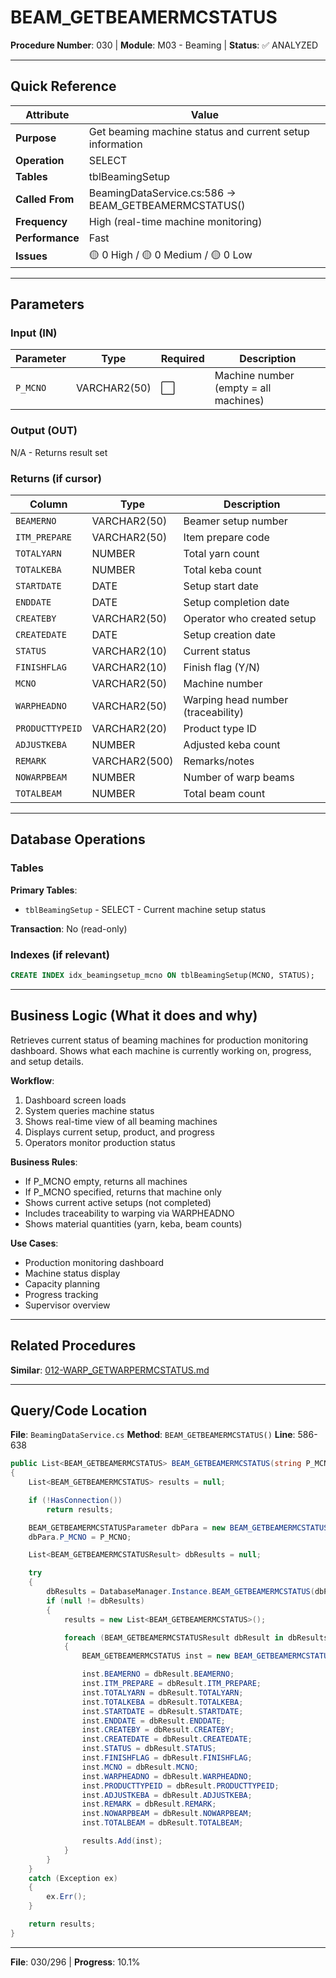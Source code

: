 # BEAM_GETBEAMERMCSTATUS

**Procedure Number**: 030 | **Module**: M03 - Beaming | **Status**: ✅ ANALYZED

---

## Quick Reference

| Attribute | Value |
|-----------|-------|
| **Purpose** | Get beaming machine status and current setup information |
| **Operation** | SELECT |
| **Tables** | tblBeamingSetup |
| **Called From** | BeamingDataService.cs:586 → BEAM_GETBEAMERMCSTATUS() |
| **Frequency** | High (real-time machine monitoring) |
| **Performance** | Fast |
| **Issues** | 🟡 0 High / 🟡 0 Medium / 🟡 0 Low |

---

## Parameters

### Input (IN)

| Parameter | Type | Required | Description |
|-----------|------|----------|-------------|
| `P_MCNO` | VARCHAR2(50) | ⬜ | Machine number (empty = all machines) |

### Output (OUT)

N/A - Returns result set

### Returns (if cursor)

| Column | Type | Description |
|--------|------|-------------|
| `BEAMERNO` | VARCHAR2(50) | Beamer setup number |
| `ITM_PREPARE` | VARCHAR2(50) | Item prepare code |
| `TOTALYARN` | NUMBER | Total yarn count |
| `TOTALKEBA` | NUMBER | Total keba count |
| `STARTDATE` | DATE | Setup start date |
| `ENDDATE` | DATE | Setup completion date |
| `CREATEBY` | VARCHAR2(50) | Operator who created setup |
| `CREATEDATE` | DATE | Setup creation date |
| `STATUS` | VARCHAR2(10) | Current status |
| `FINISHFLAG` | VARCHAR2(10) | Finish flag (Y/N) |
| `MCNO` | VARCHAR2(50) | Machine number |
| `WARPHEADNO` | VARCHAR2(50) | Warping head number (traceability) |
| `PRODUCTTYPEID` | VARCHAR2(20) | Product type ID |
| `ADJUSTKEBA` | NUMBER | Adjusted keba count |
| `REMARK` | VARCHAR2(500) | Remarks/notes |
| `NOWARPBEAM` | NUMBER | Number of warp beams |
| `TOTALBEAM` | NUMBER | Total beam count |

---

## Database Operations

### Tables

**Primary Tables**:
- `tblBeamingSetup` - SELECT - Current machine setup status

**Transaction**: No (read-only)

### Indexes (if relevant)

```sql
CREATE INDEX idx_beamingsetup_mcno ON tblBeamingSetup(MCNO, STATUS);
```

---

## Business Logic (What it does and why)

Retrieves current status of beaming machines for production monitoring dashboard. Shows what each machine is currently working on, progress, and setup details.

**Workflow**:
1. Dashboard screen loads
2. System queries machine status
3. Shows real-time view of all beaming machines
4. Displays current setup, product, and progress
5. Operators monitor production status

**Business Rules**:
- If P_MCNO empty, returns all machines
- If P_MCNO specified, returns that machine only
- Shows current active setups (not completed)
- Includes traceability to warping via WARPHEADNO
- Shows material quantities (yarn, keba, beam counts)

**Use Cases**:
- Production monitoring dashboard
- Machine status display
- Capacity planning
- Progress tracking
- Supervisor overview

---

## Related Procedures

**Similar**: [012-WARP_GETWARPERMCSTATUS.md](../02_Warping/012-WARP_GETWARPERMCSTATUS.md)

---

## Query/Code Location

**File**: `BeamingDataService.cs`
**Method**: `BEAM_GETBEAMERMCSTATUS()`
**Line**: 586-638

```csharp
public List<BEAM_GETBEAMERMCSTATUS> BEAM_GETBEAMERMCSTATUS(string P_MCNO)
{
    List<BEAM_GETBEAMERMCSTATUS> results = null;

    if (!HasConnection())
        return results;

    BEAM_GETBEAMERMCSTATUSParameter dbPara = new BEAM_GETBEAMERMCSTATUSParameter();
    dbPara.P_MCNO = P_MCNO;

    List<BEAM_GETBEAMERMCSTATUSResult> dbResults = null;

    try
    {
        dbResults = DatabaseManager.Instance.BEAM_GETBEAMERMCSTATUS(dbPara);
        if (null != dbResults)
        {
            results = new List<BEAM_GETBEAMERMCSTATUS>();

            foreach (BEAM_GETBEAMERMCSTATUSResult dbResult in dbResults)
            {
                BEAM_GETBEAMERMCSTATUS inst = new BEAM_GETBEAMERMCSTATUS();

                inst.BEAMERNO = dbResult.BEAMERNO;
                inst.ITM_PREPARE = dbResult.ITM_PREPARE;
                inst.TOTALYARN = dbResult.TOTALYARN;
                inst.TOTALKEBA = dbResult.TOTALKEBA;
                inst.STARTDATE = dbResult.STARTDATE;
                inst.ENDDATE = dbResult.ENDDATE;
                inst.CREATEBY = dbResult.CREATEBY;
                inst.CREATEDATE = dbResult.CREATEDATE;
                inst.STATUS = dbResult.STATUS;
                inst.FINISHFLAG = dbResult.FINISHFLAG;
                inst.MCNO = dbResult.MCNO;
                inst.WARPHEADNO = dbResult.WARPHEADNO;
                inst.PRODUCTTYPEID = dbResult.PRODUCTTYPEID;
                inst.ADJUSTKEBA = dbResult.ADJUSTKEBA;
                inst.REMARK = dbResult.REMARK;
                inst.NOWARPBEAM = dbResult.NOWARPBEAM;
                inst.TOTALBEAM = dbResult.TOTALBEAM;

                results.Add(inst);
            }
        }
    }
    catch (Exception ex)
    {
        ex.Err();
    }

    return results;
}
```

---

**File**: 030/296 | **Progress**: 10.1%
